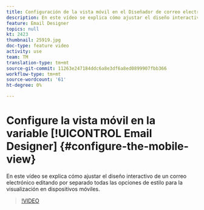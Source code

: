 ```yaml
---
title: Configuración de la vista móvil en el Diseñador de correo electrónico
description: En este vídeo se explica cómo ajustar el diseño interactivo de un correo electrónico en Adobe Campaign Standard (ACS) editando por separado todas las opciones de estilo para la visualización móvil.
feature: Email Designer
topics: null
kt: 2423
thumbnail: 25919.jpg
doc-type: feature video
activity: use
team: TM
translation-type: tm+mt
source-git-commit: 11263e247184ddc6a8e3df6a8ed0899907fbb366
workflow-type: tm+mt
source-wordcount: '61'
ht-degree: 0%

---
```



# Configure la vista móvil en la variable [!UICONTROL Email Designer] {#configure-the-mobile-view}

En este vídeo se explica cómo ajustar el diseño interactivo de un correo electrónico editando por separado todas las opciones de estilo para la visualización en dispositivos móviles.

>[!VIDEO](https://video.tv.adobe.com/v/25919?quality=12)
